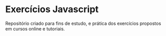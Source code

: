 # Exercícios Javascript
<p>Repositório criado para fins de estudo, e prática dos exercícios propostos em cursos online e tutoriais.</p>
